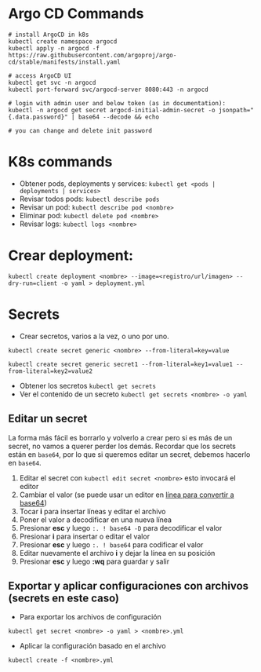 # Argo CD Commands

```
# install ArgoCD in k8s
kubectl create namespace argocd
kubectl apply -n argocd -f https://raw.githubusercontent.com/argoproj/argo-cd/stable/manifests/install.yaml

# access ArgoCD UI
kubectl get svc -n argocd
kubectl port-forward svc/argocd-server 8080:443 -n argocd

# login with admin user and below token (as in documentation):
kubectl -n argocd get secret argocd-initial-admin-secret -o jsonpath="{.data.password}" | base64 --decode && echo

# you can change and delete init password
```

# K8s commands

- Obtener pods, deployments y services: `kubectl get <pods | deployments | services>`
- Revisar todos pods: `kubectl describe pods`
- Revisar un pod: `kubectl describe pod <nombre>`
- Eliminar pod: `kubectl delete pod <nombre>`
- Revisar logs: `kubectl logs <nombre>`

# Crear deployment:

```
kubectl create deployment <nombre> --image=<registro/url/imagen> --dry-run=client -o yaml > deployment.yml
```

# Secrets

- Crear secretos, varios a la vez, o uno por uno.

```
kubectl create secret generic <nombre> --from-literal=key=value

kubectl create secret generic secret1 --from-literal=key1=value1 --from-literal=key2=value2
```

- Obtener los secretos `kubectl get secrets`
- Ver el contenido de un secreto `kubectl get secrets <nombre> -o yaml`

## Editar un secret

La forma más fácil es borrarlo y volverlo a crear pero si es más de un secret, no vamos a querer perder los demás.
Recordar que los secrets están en `base64`, por lo que si queremos editar un secret, debemos hacerlo en `base64`.

1. Editar el secret con `kubectl edit secret <nombre>` esto invocará el editor
2. Cambiar el valor (se puede usar un editor en [línea para convertir a base64](https://www.rapidtables.com/web/tools/base64-decode.html))
3. Tocar **i** para insertar líneas y editar el archivo
4. Poner el valor a decodificar en una nueva línea
5. Presionar **esc** y luego `:. ! base64 -D` para decodificar el valor
6. Presionar **i** para insertar o editar el valor
7. Presionar **esc** y luego `:. ! base64` para codificar el valor
8. Editar nuevamente el archivo **i** y dejar la línea en su posición
9. Presionar **esc** y luego **:wq** para guardar y salir

## Exportar y aplicar configuraciones con archivos (secrets en este caso)

- Para exportar los archivos de configuración

```
kubectl get secret <nombre> -o yaml > <nombre>.yml
```

- Aplicar la configuración basado en el archivo

```
kubectl create -f <nombre>.yml
```
